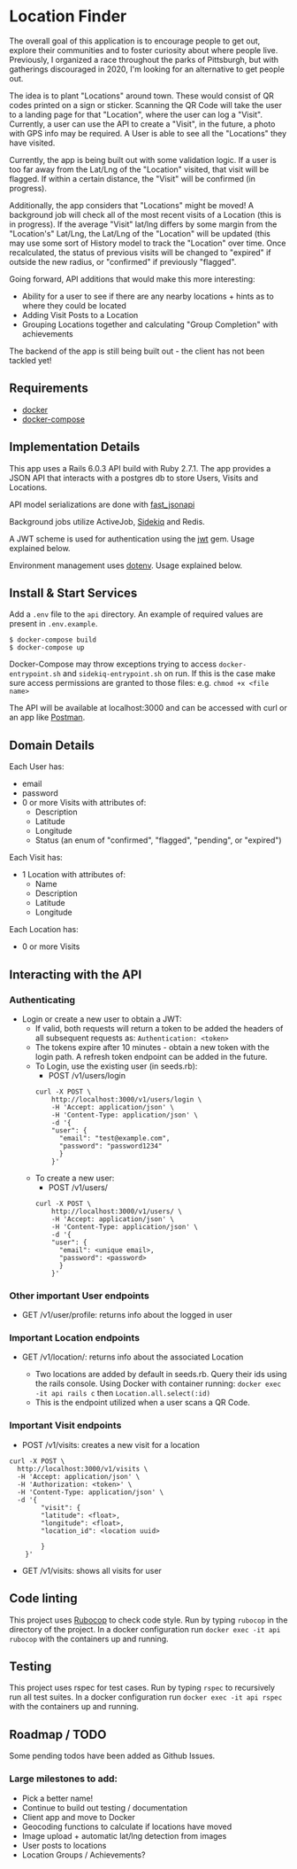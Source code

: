 # Location Finder

The overall goal of this application is to encourage people to get out, explore their communities and to foster curiosity about where people live. Previously, I organized a race throughout the parks of Pittsburgh, but with gatherings discouraged in 2020, I'm looking for an alternative to get people out.

The idea is to plant "Locations" around town. These would consist of QR codes printed on a sign or sticker. Scanning the QR Code will take the user to a landing page for that "Location", where the user can log a "Visit". Currently, a user can use the API to create a "Visit", in the future, a photo with GPS info may be required. A User is able to see all the "Locations" they have visited.

Currently, the app is being built out with some validation logic. If a user is too far away from the Lat/Lng of the "Location" visited, that visit will be flagged. If within a certain distance, the "Visit" will be confirmed (in progress).

Additionally, the app considers that "Locations" might be moved! A background job will check all of the most recent visits of a Location (this is in progress). If the average "Visit" lat/lng differs by some margin from the "Location's" Lat/Lng, the Lat/Lng of the "Location" will be updated (this may use some sort of History model to track the "Location" over time. Once recalculated, the status of previous visits will be changed to "expired" if outside the new radius, or "confirmed" if previously "flagged".

Going forward, API additions that would make this more interesting:
- Ability for a user to see if there are any nearby locations + hints as to where they could be located
- Adding Visit Posts to a Location
- Grouping Locations together and calculating "Group Completion" with achievements

The backend of the app is still being built out - the client has not been tackled yet!

## Requirements

* [docker](https://docs.docker.com/engine/installation/linux/docker-ce/)
* [docker-compose](https://docs.docker.com/compose/install/#install-compose)


## Implementation Details

This app uses a Rails 6.0.3 API build with Ruby 2.7.1. The app provides a JSON API that interacts with a postgres db to store Users, Visits and Locations.

API model serializations are done with [fast_jsonapi](https://github.com/Netflix/fast_jsonapi)

Background jobs utilize ActiveJob, [Sidekiq](https://github.com/mperham/sidekiq) and Redis.
 
A JWT scheme is used for authentication using the [jwt](https://github.com/jwt/ruby-jwt) gem. Usage explained below.

Environment management uses [dotenv](https://github.com/bkeepers/dotenv). Usage explained below.


## Install & Start Services

Add a `.env` file to the `api` directory. An example of required values are present in `.env.example`.

```
$ docker-compose build
$ docker-compose up
```

Docker-Compose may throw exceptions trying to access `docker-entrypoint.sh` and `sidekiq-entrypoint.sh` on run. If this is the case make sure access permissions are granted to those files: e.g. `chmod +x <file name>`

The API will be available at localhost:3000 and can be accessed with curl or an app like [Postman](https://www.postman.com/).


## Domain Details

Each User has:
  - email
  - password
  - 0 or more Visits with attributes of:
    - Description
    - Latitude
    - Longitude
    - Status (an enum of "confirmed", "flagged", "pending", or "expired")

Each Visit has:
  - 1 Location with attributes of:
    - Name
    - Description
    - Latitude
    - Longitude

Each Location has:
  - 0 or more Visits


## Interacting with the API

### Authenticating
- Login or create a new user to obtain a JWT:
  - If valid, both requests will return a token to be added the headers of all subsequent requests as: `Authentication: <token>`
  - The tokens expire after 10 minutes - obtain a new token with the login path. A refresh token endpoint can be added in the future.
  - To Login, use the existing user (in seeds.rb):
    - POST /v1/users/login 
    ```
    curl -X POST \
        http://localhost:3000/v1/users/login \
        -H 'Accept: application/json' \
        -H 'Content-Type: application/json' \
        -d '{
        "user": {
          "email": "test@example.com",
          "password": "password1234"
          }
        }'
    ```
  - To create a new user:
    - POST /v1/users/
    ```
    curl -X POST \
        http://localhost:3000/v1/users/ \
        -H 'Accept: application/json' \
        -H 'Content-Type: application/json' \
        -d '{
        "user": {
          "email": <unique email>,
          "password": <password>
          }
        }'
    ```
    
### Other important User endpoints
- GET /v1/user/profile: returns info about the logged in user

### Important Location endpoints
- GET /v1/location/<location id>: returns info about the associated Location
  - Two locations are added by default in seeds.rb. Query their ids using the rails console. Using Docker with container running: `docker exec -it api rails c` then `Location.all.select(:id)`
  - This is the endpoint utilized when a user scans a QR Code.
  
### Important Visit endpoints
- POST /v1/visits: creates a new visit for a location
```
curl -X POST \
  http://localhost:3000/v1/visits \
  -H 'Accept: application/json' \
  -H 'Authorization: <token>' \
  -H 'Content-Type: application/json' \
  -d '{
        "visit": {
        "latitude": <float>,
        "longitude": <float>,
        "location_id": <location uuid>

        }
    }'
```
- GET /v1/visits: shows all visits for user
    


## Code linting

This project uses [Rubocop](https://github.com/bbatsov/rubocop) to check code style. Run by typing `rubocop` in the directory of the project. In a docker configuration run `docker exec -it api rubocop` with the containers up and running.

## Testing

This project uses rspec for test cases. Run by typing `rspec` to recursively run all test suites. In a docker configuration run `docker exec -it api rspec` with the containers up and running.

## Roadmap / TODO

Some pending todos have been added as Github Issues.

### Large milestones to add:
- Pick a better name!
- Continue to build out testing / documentation
- Client app and move to Docker
- Geocoding functions to calculate if locations have moved
- Image upload + automatic lat/lng detection from images
- User posts to locations
- Location Groups / Achievements?
